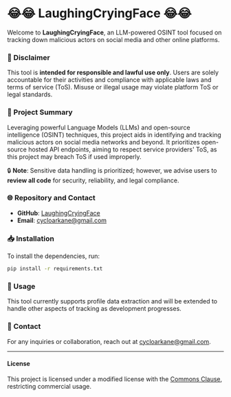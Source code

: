 
# 😂😂 LaughingCryingFace 😂😂

Welcome to **LaughingCryingFace**, an LLM-powered OSINT tool focused on tracking down malicious actors on social media and other online platforms. 

### 🚨 Disclaimer

This tool is **intended for responsible and lawful use only**. Users are solely accountable for their activities and compliance with applicable laws and terms of service (ToS). Misuse or illegal usage may violate platform ToS or legal standards.

### 📜 Project Summary

Leveraging powerful Language Models (LLMs) and open-source intelligence (OSINT) techniques, this project aids in identifying and tracking malicious actors on social media networks and beyond. It prioritizes open-source hosted API endpoints, aiming to respect service providers' ToS, as this project may breach ToS if used improperly.

🔒 **Note**: Sensitive data handling is prioritized; however, we advise users to **review all code** for security, reliability, and legal compliance.

### 🌐 Repository and Contact

- **GitHub**: [LaughingCryingFace](https://github.com/cycloarcane/laughingcryingface)
- **Email**: [cycloarkane@gmail.com](mailto:cycloarkane@gmail.com)

### 📥 Installation

To install the dependencies, run:

```bash
pip install -r requirements.txt
```

### 🚀 Usage

This tool currently supports profile data extraction and will be extended to handle other aspects of tracking as development progresses.

### 📧 Contact

For any inquiries or collaboration, reach out at cycloarkane@gmail.com.

---

#### License

This project is licensed under a modified license with the [Commons Clause](https://commonsclause.com/), restricting commercial usage.
